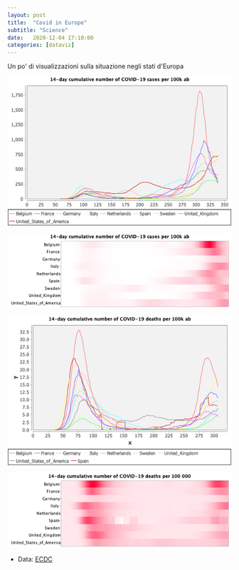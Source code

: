 ```yaml
---
layout: post
title:  "Covid in Europe"
subtitle: "Science"
date:   2020-12-04 17:10:00
categories: [dataviz]
---
```


Un po' di visualizzazioni sulla situazione negli stati d'Europa

![Casi per 100k ab, linea](https://raw.githubusercontent.com/sergiocima/Report-COVID-19/master/line_14-day%20cumulative%20number%20of%20COVID-19%20cases%20per%20100k%20ab.png)

![Casi per 100k ab, heatmap](https://raw.githubusercontent.com/sergiocima/Report-COVID-19/master/14-day%20cumulative%20number%20of%20COVID-19%20cases%20per%20100k%20ab.png)

![Morti per 100k ab, linea](https://raw.githubusercontent.com/sergiocima/Report-COVID-19/master/line_14-day%20cumulative%20number%20of%20COVID-19%20deaths%20per%20100k%20ab.png)

![Morti per 100k ab, heatmap](https://raw.githubusercontent.com/sergiocima/Report-COVID-19/master/heat-map-14-day%20cumulative%20number%20of%20COVID-19%20deaths%20per%20100k%20ab.png)



- Data: [ECDC][link-ecdc]

[link-ecdc]: https://www.ecdc.europa.eu/en